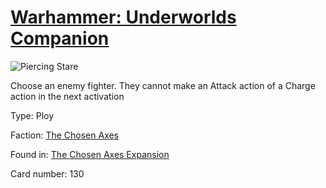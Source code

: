# [Warhammer: Underworlds Companion](https://guidokessels.github.io/wh-underworlds)

  

![Piercing Stare](https://warhammerunderworlds.com/wp-content/uploads/sites/6/2018/02/130_ENG.png)

Choose an enemy fighter. They cannot make an Attack action of a Charge action in the next activation

Type: Ploy

Faction: [The Chosen Axes](https://guidokessels.github.io/wh-underworlds/factions/the-chosen-axes)

Found in: [The Chosen Axes Expansion](https://guidokessels.github.io/wh-underworlds/locations/the-chosen-axes-expansion)

Card number: 130
